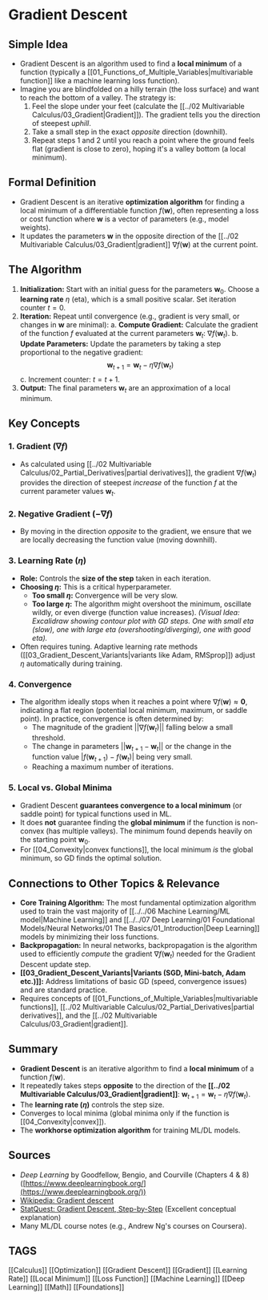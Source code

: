 # Gradient Descent

## Simple Idea
*   Gradient Descent is an algorithm used to find a **local minimum** of a function (typically a [[01_Functions_of_Multiple_Variables|multivariable function]] like a machine learning loss function).
*   Imagine you are blindfolded on a hilly terrain (the loss surface) and want to reach the bottom of a valley. The strategy is:
    1.  Feel the slope under your feet (calculate the [[../02 Multivariable Calculus/03_Gradient|Gradient]]). The gradient tells you the direction of steepest *uphill*.
    2.  Take a small step in the exact *opposite* direction (downhill).
    3.  Repeat steps 1 and 2 until you reach a point where the ground feels flat (gradient is close to zero), hoping it's a valley bottom (a local minimum).

## Formal Definition
*   Gradient Descent is an iterative **optimization algorithm** for finding a local minimum of a differentiable function $f(\mathbf{w})$, often representing a loss or cost function where $\mathbf{w}$ is a vector of parameters (e.g., model weights).
*   It updates the parameters $\mathbf{w}$ in the opposite direction of the [[../02 Multivariable Calculus/03_Gradient|gradient]] $\nabla f(\mathbf{w})$ at the current point.

## The Algorithm

1.  **Initialization:** Start with an initial guess for the parameters $\mathbf{w}_0$. Choose a **learning rate** $\eta$ (eta), which is a small positive scalar. Set iteration counter $t = 0$.
2.  **Iteration:** Repeat until convergence (e.g., gradient is very small, or changes in $\mathbf{w}$ are minimal):
    a.  **Compute Gradient:** Calculate the gradient of the function $f$ evaluated at the current parameters $\mathbf{w}_t$: $\nabla f(\mathbf{w}_t)$.
    b.  **Update Parameters:** Update the parameters by taking a step proportional to the negative gradient:
        $$ \mathbf{w}_{t+1} = \mathbf{w}_t - \eta \nabla f(\mathbf{w}_t) $$
    c.  Increment counter: $t = t + 1$.
3.  **Output:** The final parameters $\mathbf{w}_{t}$ are an approximation of a local minimum.

## Key Concepts

### 1. Gradient ($\nabla f$)
*   As calculated using [[../02 Multivariable Calculus/02_Partial_Derivatives|partial derivatives]], the gradient $\nabla f(\mathbf{w}_t)$ provides the direction of steepest *increase* of the function $f$ at the current parameter values $\mathbf{w}_t$.

### 2. Negative Gradient ($-\nabla f$)
*   By moving in the direction *opposite* to the gradient, we ensure that we are locally decreasing the function value (moving downhill).

### 3. Learning Rate ($\eta$)
*   **Role:** Controls the **size of the step** taken in each iteration.
*   **Choosing $\eta$:** This is a critical hyperparameter.
    *   **Too small $\eta$:** Convergence will be very slow.
    *   **Too large $\eta$:** The algorithm might overshoot the minimum, oscillate wildly, or even diverge (function value increases).
    *(Visual Idea: Excalidraw showing contour plot with GD steps. One with small eta (slow), one with large eta (overshooting/diverging), one with good eta).*
*   Often requires tuning. Adaptive learning rate methods ([[03_Gradient_Descent_Variants|variants like Adam, RMSprop]]) adjust $\eta$ automatically during training.

### 4. Convergence
*   The algorithm ideally stops when it reaches a point where $\nabla f(\mathbf{w}) \approx \mathbf{0}$, indicating a flat region (potential local minimum, maximum, or saddle point). In practice, convergence is often determined by:
    *   The magnitude of the gradient $||\nabla f(\mathbf{w}_t)||$ falling below a small threshold.
    *   The change in parameters $||\mathbf{w}_{t+1} - \mathbf{w}_t||$ or the change in the function value $|f(\mathbf{w}_{t+1}) - f(\mathbf{w}_t)|$ being very small.
    *   Reaching a maximum number of iterations.

### 5. Local vs. Global Minima
*   Gradient Descent **guarantees convergence to a local minimum** (or saddle point) for typical functions used in ML.
*   It does **not** guarantee finding the **global minimum** if the function is non-convex (has multiple valleys). The minimum found depends heavily on the starting point $\mathbf{w}_0$.
*   For [[04_Convexity|convex functions]], the local minimum *is* the global minimum, so GD finds the optimal solution.

## Connections to Other Topics & Relevance
*   **Core Training Algorithm:** The most fundamental optimization algorithm used to train the vast majority of [[../../06 Machine Learning/ML model|Machine Learning]] and [[../../07 Deep Learning/01 Foundational Models/Neural Networks/01 The Basics/01_Introduction|Deep Learning]] models by minimizing their loss functions.
*   **Backpropagation:** In neural networks, backpropagation is the algorithm used to efficiently *compute* the gradient $\nabla f(\mathbf{w}_t)$ needed for the Gradient Descent update step.
*   **[[03_Gradient_Descent_Variants|Variants (SGD, Mini-batch, Adam etc.)]]:** Address limitations of basic GD (speed, convergence issues) and are standard practice.
*   Requires concepts of [[01_Functions_of_Multiple_Variables|multivariable functions]], [[../02 Multivariable Calculus/02_Partial_Derivatives|partial derivatives]], and the [[../02 Multivariable Calculus/03_Gradient|gradient]].

## Summary
*   **Gradient Descent** is an iterative algorithm to find a **local minimum** of a function $f(\mathbf{w})$.
*   It repeatedly takes steps **opposite** to the direction of the **[[../02 Multivariable Calculus/03_Gradient|gradient]]**: $\mathbf{w}_{t+1} = \mathbf{w}_t - \eta \nabla f(\mathbf{w}_t)$.
*   The **learning rate ($\eta$)** controls the step size.
*   Converges to local minima (global minima only if the function is [[04_Convexity|convex]]).
*   The **workhorse optimization algorithm** for training ML/DL models.

## Sources
*   *Deep Learning* by Goodfellow, Bengio, and Courville (Chapters 4 & 8) ([https://www.deeplearningbook.org/](https://www.deeplearningbook.org/))
*   [Wikipedia: Gradient descent](https://en.wikipedia.org/wiki/Gradient_descent)
*   [StatQuest: Gradient Descent, Step-by-Step](https://www.youtube.com/watch?v=sDv4f4s2SB8) (Excellent conceptual explanation)
*   Many ML/DL course notes (e.g., Andrew Ng's courses on Coursera).

## TAGS
[[Calculus]] [[Optimization]] [[Gradient Descent]] [[Gradient]] [[Learning Rate]] [[Local Minimum]] [[Loss Function]] [[Machine Learning]] [[Deep Learning]] [[Math]] [[Foundations]]